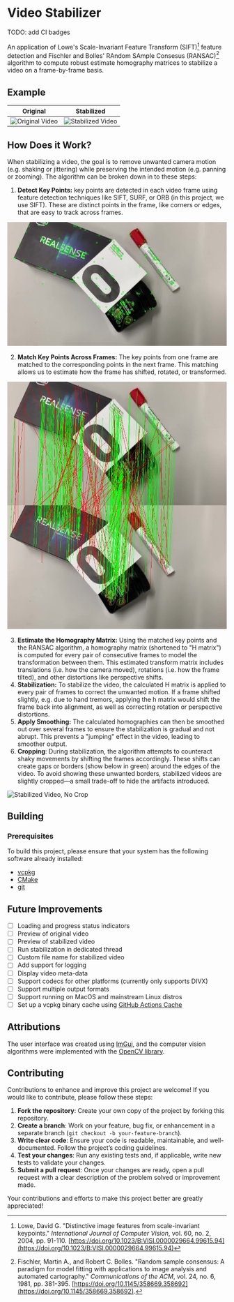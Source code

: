 # Video Stabilizer

TODO: add CI badges

An application of Lowe's Scale-Invariant Feature Transform (SIFT)[^1] feature detection and Fischler and Bolles' RAndom SAmple Consesus (RANSAC)[^2] algorithm to compute robust estimate homography matrices to stabilize a video on a frame-by-frame basis.

[^1]: Lowe, David G. "Distinctive image features from scale-invariant keypoints." _International Journal of Computer Vision_, vol. 60, no. 2, 2004, pp. 91-110. [https://doi.org/10.1023/B:VISI.0000029664.99615.94](https://doi.org/10.1023/B:VISI.0000029664.99615.94)

[^2]: Fischler, Martin A., and Robert C. Bolles. "Random sample consensus: A paradigm for model fitting with applications to image analysis and automated cartography." _Communications of the ACM_, vol. 24, no. 6, 1981, pp. 381-395. [https://doi.org/10.1145/358669.358692](https://doi.org/10.1145/358669.358692).


## Example

| Original | Stabilized |
|:--------:|:----------:|
| ![Original Video](./docs/original.gif) | ![Stabilized Video](./docs/stabilized.gif) |

## How Does it Work?

When stabilizing a video, the goal is to remove unwanted camera motion (e.g. shaking or jittering) while preserving the intended motion (e.g. panning or zooming). The algorithm can be broken down in to these steps:

1. **Detect Key Points:** key points are detected in each video frame using feature detection techniques like SIFT, SURF, or ORB (in this project, we use SIFT). These are distinct points in the frame, like corners or edges, that are easy to track across frames.

  ![Feature Detection](./docs/features.jpg)

2. **Match Key Points Across Frames:** The key points from one frame are matched to the corresponding points in the next frame. This matching allows us to estimate how the frame has shifted, rotated, or transformed.

  ![Matched Points](./docs/good-bad-matches.jpg)

3. **Estimate the Homography Matrix:** Using the matched key points and the RANSAC algorithm, a homography matrix (shortened to "H matrix") is computed for every pair of consecutive frames to model the transformation between them. This estimated transform matrix includes translations (i.e. how the camera moved), rotations (i.e. how the frame tilted), and other distortions like perspective shifts.
4. **Stabilization:** To stabilize the video, the calculated H matrix is applied to every pair of frames to correct the unwanted motion. If a frame shifted slightly, e.g. due to hand tremors, applying the h matrix would shift the frame back into alignment, as well as correcting rotation or perspective distortions.
5. **Apply Smoothing:** The calculated homographies can then be smoothed out over several frames to ensure the stabilization is gradual and not abrupt. This prevents a "jumping" effect in the video, leading to smoother output.
6. **Cropping**: During stabilization, the algorithm attempts to counteract shaky movements by shifting the frames accordingly. These shifts can create gaps or borders (show below in green) around the edges of the video. To avoid showing these unwanted borders, stabilized videos are slightly cropped—a small trade-off to hide the artifacts introduced.

  ![Stabilized Video, No Crop](./docs/stabilized-no-crop.gif)

## Building

### Prerequisites

To build this project, please ensure that your system has the following software already installed:

- [vcpkg](https://vcpkg.io/)
- [CMake](https://cmake.org/)
- [git](https://git-scm.com/)

## Future Improvements

- [ ] Loading and progress status indicators
- [ ] Preview of original video
- [ ] Preview of stabilized video
- [ ] Run stabilization in dedicated thread
- [ ] Custom file name for stabilized video
- [ ] Add support for logging
- [ ] Display video meta-data
- [ ] Support codecs for other platforms (currently only supports DIVX)
- [ ] Support multiple output formats
- [ ] Support running on MacOS and mainstream Linux distros
- [ ] Set up a vcpkg binary cache using [GitHub Actions Cache](https://learn.microsoft.com/en-us/vcpkg/consume/binary-caching-github-actions-cache)

## Attributions

The user interface was created using [ImGui](https://github.com/ocornut/imgui), and the computer vision algorithms were implemented with the [OpenCV library](https://opencv.org/).

## Contributing

Contributions to enhance and improve this project are welcome! If you would like to contribute, please follow these steps:

1. **Fork the repository**: Create your own copy of the project by forking this repository.
2. **Create a branch**: Work on your feature, bug fix, or enhancement in a separate branch (`git checkout -b your-feature-branch`).
3. **Write clear code**: Ensure your code is readable, maintainable, and well-documented. Follow the project’s coding guidelines.
4. **Test your changes**: Run any existing tests and, if applicable, write new tests to validate your changes.
5. **Submit a pull request**: Once your changes are ready, open a pull request with a clear description of the problem solved or improvement made.

Your contributions and efforts to make this project better are greatly appreciated!

